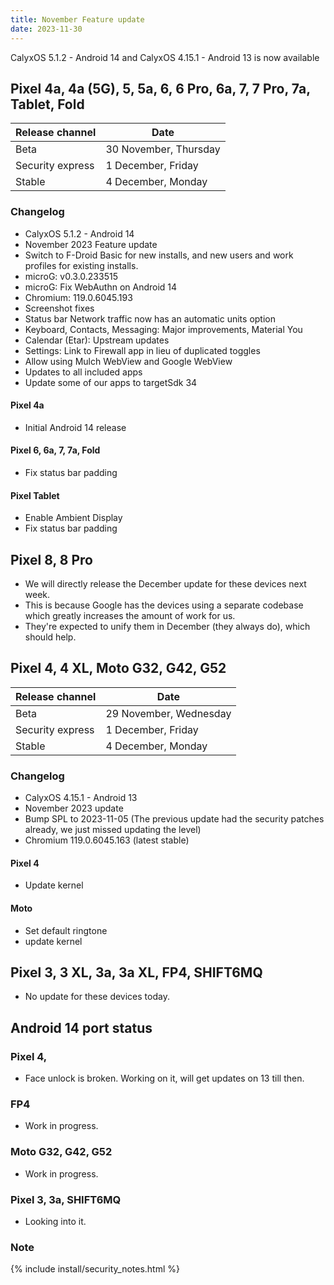 ```yaml
---
title: November Feature update
date: 2023-11-30
---
```


CalyxOS 5.1.2 - Android 14 and CalyxOS 4.15.1 - Android 13 is now available

## Pixel 4a, 4a (5G), 5, 5a, 6, 6 Pro, 6a, 7, 7 Pro, 7a, Tablet, Fold

| Release channel  | Date   |
| ---------------- | ------ |
| Beta | 30 November, Thursday |
| Security express | 1 December, Friday |
| Stable | 4 December, Monday |

### Changelog
* CalyxOS 5.1.2 - Android 14
* November 2023 Feature update
* Switch to F-Droid Basic for new installs, and new users and work profiles for existing installs.
* microG: v0.3.0.233515
* microG: Fix WebAuthn on Android 14
* Chromium: 119.0.6045.193
* Screenshot fixes
* Status bar Network traffic now has an automatic units option
* Keyboard, Contacts, Messaging: Major improvements, Material You
* Calendar (Etar): Upstream updates
* Settings: Link to Firewall app in lieu of duplicated toggles
* Allow using Mulch WebView and Google WebView
* Updates to all included apps
* Update some of our apps to targetSdk 34

#### Pixel 4a
* Initial Android 14 release

#### Pixel 6, 6a, 7, 7a, Fold
* Fix status bar padding

#### Pixel Tablet
* Enable Ambient Display
* Fix status bar padding

## Pixel 8, 8 Pro

* We will directly release the December update for these devices next week.
* This is because Google has the devices using a separate codebase which greatly increases the amount of work for us.
* They're expected to unify them in December (they always do), which should help.

## Pixel 4, 4 XL, Moto G32, G42, G52

| Release channel  | Date   |
| ---------------- | ------ |
| Beta | 29 November, Wednesday |
| Security express | 1 December, Friday |
| Stable | 4 December, Monday |

### Changelog
* CalyxOS 4.15.1 - Android 13
* November 2023 update
* Bump SPL to 2023-11-05 (The previous update had the security patches already, we just missed updating the level)
* Chromium 119.0.6045.163 (latest stable)

#### Pixel 4
* Update kernel

#### Moto
* Set default ringtone
* update kernel

## Pixel 3, 3 XL, 3a, 3a XL, FP4, SHIFT6MQ

* No update for these devices today.

## Android 14 port status
### Pixel 4,
* Face unlock is broken. Working on it, will get updates on 13 till then.

### FP4
* Work in progress.

### Moto G32, G42, G52
* Work in progress.

### Pixel 3, 3a, SHIFT6MQ
* Looking into it.

### Note

{% include install/security_notes.html %}
